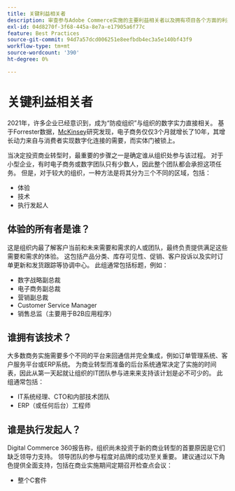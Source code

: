 ```yaml
---
title: 关键利益相关者
description: 审查参与Adobe Commerce实施的主要利益相关者以及拥有项目各个方面的利益相关者。
exl-id: 04d8270f-3f68-445a-8e7a-e17905a6f77c
feature: Best Practices
source-git-commit: 94d7a57dcd006251e8eefbdb4ec3a5e140bf43f9
workflow-type: tm+mt
source-wordcount: '390'
ht-degree: 0%

---
```


# 关键利益相关者

2021年，许多企业已经意识到，成为“防疫组织”与组织的数字实力直接相关。 基于Forrester数据，[McKinsey](https://www.mckinsey.com/business-functions/strategy-and-corporate-finance/our-insights/five-fifty-the-quickening)研究发现，电子商务仅仅3个月就增长了10年，其增长动力来自与消费者实现数字化连接的需要，而实体门被锁上。

当决定投资商业转型时，最重要的步骤之一是确定谁从组织处参与该过程。 对于小型企业，有时电子商务或数字团队只有少数人，因此整个团队都会承担这项任务。 但是，对于较大的组织，一种方法是将其分为三个不同的区域，包括：

- 体验
- 技术
- 执行发起人

## 体验的所有者是谁？

这是组织内最了解客户当前和未来需要和需求的人或团队，最终负责提供满足这些需要和需求的体验。 这包括产品分类、库存可见性、促销、客户投诉以及实时订单更新和发货跟踪等协调中心。 此组通常包括标题，例如：

- 数字战略副总裁
- 电子商务副总裁
- 营销副总裁
- Customer Service Manager
- 销售总监（主要用于B2B应用程序）

## 谁拥有该技术？

大多数商务实施需要多个不同的平台来回通信并完全集成，例如订单管理系统、客户服务平台或ERP系统。 为商业转型而准备的后台系统通常决定了实施的时间表，因此从第一天起就让组织的IT团队参与进来来支持该计划是必不可少的。 此组通常包括：

- IT系统经理、CTO和内部技术团队
- ERP（或任何后台）工程师

## 谁是执行发起人？

Digital Commerce 360报告称，组织尚未投资于新的商业转型的首要原因是它们缺乏领导力支持。 领导团队的参与程度对品牌的成功至关重要。 建议通过以下角色提供全面支持，包括在商业实施期间定期召开检查点会议：

- 整个C套件
